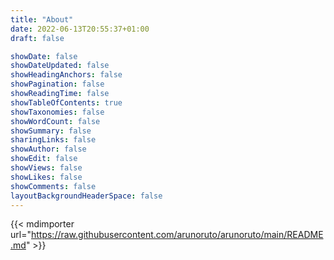 ```yaml
---
title: "About"
date: 2022-06-13T20:55:37+01:00
draft: false

showDate: false
showDateUpdated: false
showHeadingAnchors: false
showPagination: false
showReadingTime: false
showTableOfContents: true
showTaxonomies: false
showWordCount: false
showSummary: false
sharingLinks: false
showAuthor: false
showEdit: false
showViews: false
showLikes: false
showComments: false
layoutBackgroundHeaderSpace: false
---
```


{{< mdimporter url="https://raw.githubusercontent.com/arunoruto/arunoruto/main/README.md" >}}
